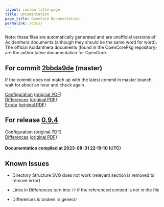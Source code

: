 ```yaml
---
layout: custom-title-page
title: Documentation
page_title: OpenCore Documentation
permalink: /docs/
---
```

Note: these files are automatically generated and are unofficial versions of Acidanthera documents (although they should be the same word for word). The official Acidanthera documents (found in the OpenCorePkg repository) are the authoritative documentation for OpenCore.

## For commit [2bbda9de](https://github.com/acidanthera/OpenCorePkg/tree/2bbda9de7867d58fd704845c57903f5466f2d9d5) (master)

If the commit does not match up with the latest commit in master branch, wait for about an hour and check again.

[Configuration](latest/Configuration.html) ([original PDF](https://github.com/acidanthera/OpenCorePkg/blob/2bbda9de7867d58fd704845c57903f5466f2d9d5/Docs/Configuration.pdf))
<br>
[Differences](latest/Differences.html) ([original PDF](https://github.com/acidanthera/OpenCorePkg/blob/2bbda9de7867d58fd704845c57903f5466f2d9d5/Docs/Differences/Differences.pdf))
<br>
[Errata](latest/Errata.html) ([original PDF](https://github.com/acidanthera/OpenCorePkg/blob/2bbda9de7867d58fd704845c57903f5466f2d9d5/Docs/Errata/Errata.pdf))

## For release [0.9.4](https://github.com/acidanthera/OpenCorePkg/tree/0.9.4)

[Configuration](release/Configuration.html) ([original PDF](https://github.com/acidanthera/OpenCorePkg/blob/0.9.4/Docs/Configuration.pdf))
<br>
[Differences](release/Differences.html) ([original PDF](https://github.com/acidanthera/OpenCorePkg/blob/0.9.4/Docs/Differences/Differences.pdf))

#### Documentation compiled at 2023-08-31 22:19:10 (UTC)

## Known Issues

* Directory Structure SVG does not work (relevant section is removed to remove error)

* Links in Differences turn into `??` if the referenced content is not in the file

* Differences is broken in general
